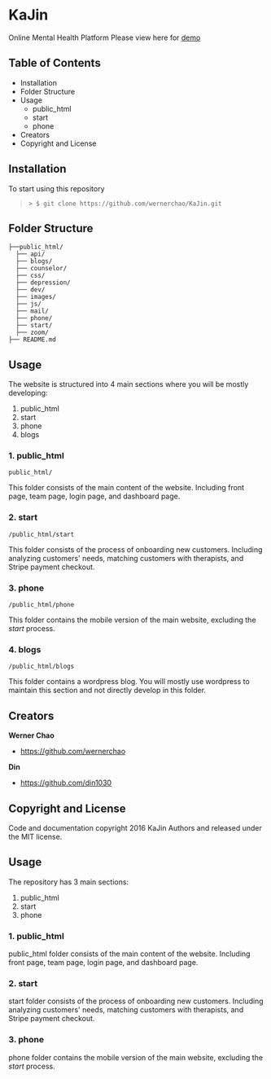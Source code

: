 # KaJin
Online Mental Health Platform
Please view here for [demo](https://www.kajinonline.com)

## Table of Contents
- Installation
- Folder Structure
- Usage
  - public_html
  - start
  - phone
- Creators
- Copyright and License

## Installation

To start using this repository

>  ```> $ git clone https://github.com/wernerchao/KaJin.git```

## Folder Structure

```
├──public_html/
  ├── api/
  ├── blogs/
  ├── counselor/
  ├── css/
  ├── depression/
  ├── dev/
  ├── images/
  ├── js/
  ├── mail/
  ├── phone/
  ├── start/
  ├── zoom/
├── README.md
```

## Usage

The website is structured into 4 main sections where you will be mostly developing:
1. public_html
2. start
3. phone
4. blogs

### 1. public_html

```
public_html/
```

This folder consists of the main content of the website. Including front page, team page, login page, and dashboard page.

### 2. start

```
/public_html/start
```

This folder consists of the process of onboarding new customers. Including analyzing customers' needs, matching customers with therapists, and Stripe payment checkout.

### 3. phone

```
/public_html/phone
```

This folder contains the mobile version of the main website, excluding the *start* process. 

### 4. blogs

```
/public_html/blogs
```

This folder contains a wordpress blog. You will mostly use wordpress to maintain this section and not directly develop in this folder.

## Creators

**Werner Chao**

- <https://github.com/wernerchao>

**Din**

- <https://github.com/din1030>


## Copyright and License

Code and documentation copyright 2016 KaJin
Authors and released under the MIT license.

## Usage

The repository has 3 main sections:
1. public_html
2. start
3. phone

### 1. public_html

public_html folder consists of the main content of the website. Including front page, team page, login page, and dashboard page.

### 2. start

start folder consists of the process of onboarding new customers. Including analyzing customers' needs, matching customers with therapists, and Stripe payment checkout.

### 3. phone

phone folder contains the mobile version of the main website, excluding the *start* process. 